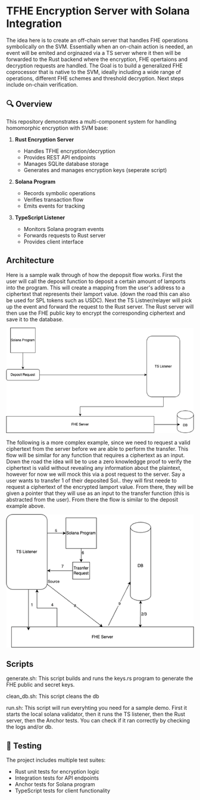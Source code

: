 # TFHE Encryption Server with Solana Integration

The idea here is to create an off-chain server that handles FHE operations symbolically on the SVM. Essentially when an on-chain action is needed, an event will be emited and orginazed via a TS server where it then will be forwarded to the Rust backend where the encryption, FHE opertaions and decryption requests are handled. The Goal is to build a generalized FHE coprocessor that is native to the SVM, ideally including a wide range of operations, different FHE schemes and threshold decryption. Next steps include on-chain verification. 

## 🔍 Overview

This repository demonstrates a multi-component system for handling homomorphic encryption with SVM base:

1. **Rust Encryption Server**
   - Handles TFHE encryption/decryption
   - Provides REST API endpoints
   - Manages SQLite database storage
   - Generates and manages encryption keys (seperate script)

2. **Solana Program**
   - Records symbolic operations
   - Verifies transaction flow
   - Emits events for tracking

3. **TypeScript Listener**
   - Monitors Solana program events
   - Forwards requests to Rust server
   - Provides client interface

## Architecture 

Here is a sample walk through of how the depopsit flow works. First the user will call the deposit function to deposit a certain amount of lamports into the program. This will create a mapping from the user's address to a ciphertext that represents their lamport value. (down the road this can also be used for SPL tokens such as USDC). Next the TS Listner/relayer will pick up the event and forward the request to the Rust server. The Rust server will then use the FHE public key to encrypt the corresponding ciphertext and save it to the database. 
<div align="center">
  <img src="images/naughty.png" alt="Architecture Diagram" width="800"/>
</div>


The following is a more complex example, since we need to request a valid ciphertext from the server before we are able to perform the transfer. This flow will be similar for any function that requires a ciphertext as an input. Down the road the idea will be to use a zero knowledgge proof to verify the ciphertext is valid without revealing any information about the plaintext, however for now we will mock this via a post request to the server. Say a user wants to transfer 1 of their deposited Sol.. they will first neede to request a ciphertext of the encrypted lamport value. From there, they will be given a pointer that they will use as an input to the transfer function (this is abstracted from the user). From there the flow is similar to the deposit example above. 

<div align="center">
  <img src="images/transfer.png" alt="Architecture Diagram" width="800"/>
</div>

## Scripts

generate.sh: This script builds and runs the keys.rs program to generate the FHE public and secret keys.

clean_db.sh: This script cleans the db

run.sh: This script will run everyhting you need for a sample demo. First it starts the local solana validator, then it runs the TS listener, then the Rust server, then the Anchor tests. You can check if it ran correctly by checking the logs and/or db. 

## 🧪 Testing

The project includes multiple test suites: 
- Rust unit tests for encryption logic
- Integration tests for API endpoints
- Anchor tests for Solana program
- TypeScript tests for client functionality
